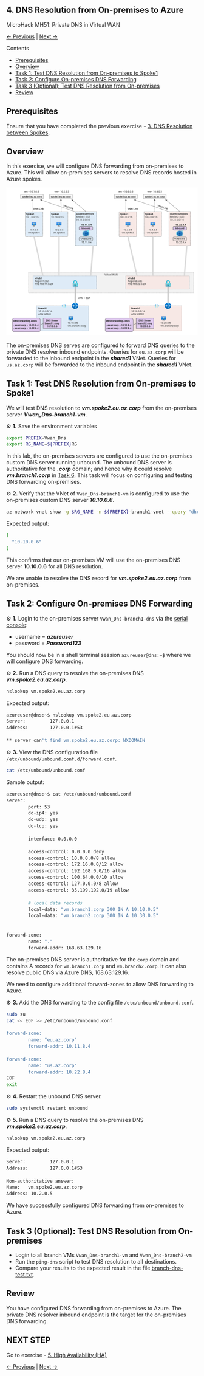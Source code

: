 ## 4. DNS Resolution from On-premises to Azure <!-- omit from toc -->

MicroHack MH51: Private DNS in Virtual WAN <!-- omit from toc -->

[← Previous](./3.%20DNS%20Resolution%20between%20Spokes.md) | [Next →](./5.%20PrivateLink.md)

Contents

- [Prerequisites](#prerequisites)
- [Overview](#overview)
- [Task 1: Test DNS Resolution from On-premises to Spoke1](#task-1-test-dns-resolution-from-on-premises-to-spoke1)
- [Task 2: Configure On-premises DNS Forwarding](#task-2-configure-on-premises-dns-forwarding)
- [Task 3 (Optional): Test DNS Resolution from On-premises](#task-3-optional-test-dns-resolution-from-on-premises)
- [Review](#review)

## Prerequisites

Ensure that you have completed the previous exercise - [3. DNS Resolution between Spokes](./3.%20DNS%20Resolution%20between%20Spokes.md).

## Overview

In this exercise, we will configure DNS forwarding from on-premises to Azure. This will allow on-premises servers to resolve DNS records hosted in Azure spokes.

![mh51-3-1-onprem-to-azure-config.png](../../../images/microhacks/mh51/mh51-4-1-onprem-to-azure-config.png)

The on-premises DNS serves are configured to forward DNS queries to the private DNS resolver inbound endpoints. Queries for `eu.az.corp` will be forwarded to the inbound endpoint in the ***shared1*** VNet. Queries for `us.az.corp` will be forwarded to the inbound endpoint in the ***shared1*** VNet.

## Task 1: Test DNS Resolution from On-premises to Spoke1

We will test DNS resolution to ***vm.spoke2.eu.az.corp*** from the on-premises server ***Vwan_Dns-branch1-vm***.

⚙️ **1\.** Save the environment variables

```bash
export PREFIX=Vwan_Dns
export RG_NAME=${PREFIX}RG
```

In this lab, the on-premises servers are configured to use the on-premises custom DNS server running unbound. The unbound DNS server is authoritative for the ***.corp*** domain; and hence why it could resolve ***vm.branch1.corp*** in [Task 6](#task-6-test-dns-resolution-from-spoke1-to-on-premises). This task will focus on configuring and testing DNS forwarding on-premises.

⚙️ **2\.** Verify that the VNet of `Vwan_Dns-branch1-vm` is configured to use the on-premises custom DNS server ***10.10.0.6***.

```bash
az network vnet show -g $RG_NAME -n ${PREFIX}-branch1-vnet --query "dhcpOptions.dnsServers"
```
Expected output:

```bash
[
  "10.10.0.6"
]
```

This confirms that our on-premises VM will use the on-premises DNS server **10.10.0.6** for all DNS resolution.

We are unable to resolve the DNS record for ***vm.spoke2.eu.az.corp*** from on-premises.

## Task 2: Configure On-premises DNS Forwarding

⚙️ **1\.** Login to the on-premises server `Vwan_Dns-branch1-dns` via the [serial console](https://learn.microsoft.com/en-us/troubleshoot/azure/virtual-machines/serial-console-overview#access-serial-console-for-virtual-machines-via-azure-portal):
* username = ***azureuser***
* password = ***Password123***

You should now be in a shell terminal session `azureuser@dns:~$` where we will configure DNS forwarding.

⚙️ **2\.** Run a DNS query to resolve the on-premises DNS ***vm.spoke2.eu.az.corp***.

```bash
nslookup vm.spoke2.eu.az.corp
```

Expected output:

```bash
azureuser@dns:~$ nslookup vm.spoke2.eu.az.corp
Server:         127.0.0.1
Address:        127.0.0.1#53

** server can't find vm.spoke2.eu.az.corp: NXDOMAIN
```

⚙️ **3\.** View the DNS configuration file `/etc/unbound/unbound.conf.d/forward.conf`.

```bash
cat /etc/unbound/unbound.conf
```

Sample output:

```bash
azureuser@dns:~$ cat /etc/unbound/unbound.conf
server:
        port: 53
        do-ip4: yes
        do-udp: yes
        do-tcp: yes

        interface: 0.0.0.0

        access-control: 0.0.0.0 deny
        access-control: 10.0.0.0/8 allow
        access-control: 172.16.0.0/12 allow
        access-control: 192.168.0.0/16 allow
        access-control: 100.64.0.0/10 allow
        access-control: 127.0.0.0/8 allow
        access-control: 35.199.192.0/19 allow

        # local data records
        local-data: "vm.branch1.corp 300 IN A 10.10.0.5"
        local-data: "vm.branch2.corp 300 IN A 10.30.0.5"


forward-zone:
        name: "."
        forward-addr: 168.63.129.16
```

The on-premises DNS server is authoritative for the `corp` domain and contains A records for `vm.branch1.corp` and `vm.branch2.corp`. It can also resolve public DNS via Azure DNS, 168.63.129.16.

We need to configure additional forward-zones to allow DNS forwarding to Azure.

⚙️ **3\.** Add the DNS forwarding to the config file `/etc/unbound/unbound.conf`.

```bash
sudo su
cat << EOF >> /etc/unbound/unbound.conf

forward-zone:
        name: "eu.az.corp"
        forward-addr: 10.11.8.4

forward-zone:
        name: "us.az.corp"
        forward-addr: 10.22.8.4
EOF
exit
```

⚙️ **4\.** Restart the unbound DNS server.

```bash
sudo systemctl restart unbound
```

⚙️ **5\.** Run a DNS query to resolve the on-premises DNS ***vm.spoke2.eu.az.corp***.

```bash
nslookup vm.spoke2.eu.az.corp
```

Expected output:

```bash
Server:         127.0.0.1
Address:        127.0.0.1#53

Non-authoritative answer:
Name:   vm.spoke2.eu.az.corp
Address: 10.2.0.5
```

We have successfully configured DNS forwarding from on-premises to Azure.

## Task 3 (Optional): Test DNS Resolution from On-premises

* Login to all branch VMs `Vwan_Dns-branch1-vm` and `Vwan_Dns-branch2-vm`
* Run the `ping-dns` script to test DNS resolution to all destinations.
* Compare your results to the expected result in the file [branch-dns-test.txt](../tests/branch-dns-test.txt).

## Review

You have configured DNS forwarding from on-premises to Azure. The private DNS resolver inbound endpoint is the target for the on-premises DNS forwarding.

## NEXT STEP <!-- omit from toc -->
Go to exercise - [5. High Availability (HA)](./5.%20High%20Availability%20(HA).md)

[← Previous](./3.%20DNS%20Resolution%20between%20Spokes.md) | [Next →](./5.%20PrivateLink.md)

